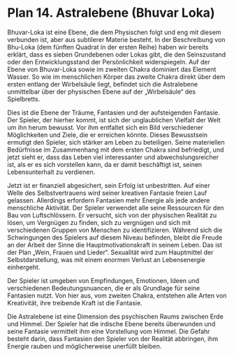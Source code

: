 # Plan 14. Astralebene (Bhuvar Loka)

Bhuvar-Loka ist eine Ebene, die dem Physischen folgt und eng mit diesem verbunden ist, aber aus subtilerer Materie besteht. In der Beschreibung von Bhu-Loka (dem fünften Quadrat in der ersten Reihe) haben wir bereits erklärt, dass es sieben Grundebenen oder Lokas gibt, die den Seinszustand oder den Entwicklungsstand der Persönlichkeit widerspiegeln. Auf der Ebene von Bhuvar-Loka sowie im zweiten Chakra dominiert das Element Wasser. So wie im menschlichen Körper das zweite Chakra direkt über dem ersten entlang der Wirbelsäule liegt, befindet sich die Astralebene unmittelbar über der physischen Ebene auf der „Wirbelsäule“ des Spielbretts.

Dies ist die Ebene der Träume, Fantasien und der aufsteigenden Fantasie. Der Spieler, der hierher kommt, ist sich der unglaublichen Vielfalt der Welt um ihn herum bewusst. Vor ihm entfaltet sich ein Bild verschiedener Möglichkeiten und Ziele, die er erreichen könnte. Dieses Bewusstsein ermutigt den Spieler, sich stärker am Leben zu beteiligen. Seine materiellen Bedürfnisse im Zusammenhang mit dem ersten Chakra sind befriedigt, und jetzt sieht er, dass das Leben viel interessanter und abwechslungsreicher ist, als er es sich vorstellen kann, da er damit beschäftigt ist, seinen Lebensunterhalt zu verdienen.

Jetzt ist er finanziell abgesichert, sein Erfolg ist unbestritten. Auf einer Welle des Selbstvertrauens wird seiner kreativen Fantasie freien Lauf gelassen. Allerdings erfordern Fantasien mehr Energie als jede andere menschliche Aktivität. Der Spieler verwendet alle seine Ressourcen für den Bau von Luftschlössern. Er versucht, sich von der physischen Realität zu lösen, um Vergnügen zu finden, sich zu vergnügen und sich mit verschiedenen Gruppen von Menschen zu identifizieren. Während sich die Schwingungen des Spielers auf diesem Niveau befinden, bleibt die Freude an der Arbeit der Sinne die Hauptmotivationskraft in seinem Leben. Das ist der Plan „Wein, Frauen und Lieder“. Sexualität wird zum Hauptmittel der Selbstdarstellung, was mit einem enormen Verlust an Lebensenergie einhergeht.

Der Spieler ist umgeben von Empfindungen, Emotionen, Ideen und verschiedenen Bedeutungsnuancen, die er als Grundlage für seine Fantasien nutzt. Von hier aus, vom zweiten Chakra, entstehen alle Arten von Kreativität, ihre treibende Kraft ist die Fantasie.

Die Astralebene ist eine Dimension des psychischen Raums zwischen Erde und Himmel. Der Spieler hat die irdische Ebene bereits überwunden und seine Fantasie vermittelt ihm eine Vorstellung vom Himmel. Die Gefahr besteht darin, dass Fantasien den Spieler von der Realität abbringen, ihm Energie rauben und möglicherweise unerfüllt bleiben.
